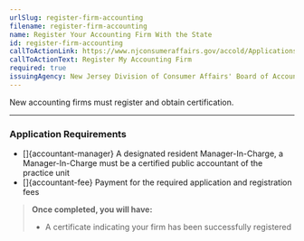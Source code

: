 ```yaml
---
urlSlug: register-firm-accounting
filename: register-firm-accounting
name: Register Your Accounting Firm With the State
id: register-firm-accounting
callToActionLink: https://www.njconsumeraffairs.gov/accold/Applications/Firm-Registration-Application.pdf
callToActionText: Register My Accounting Firm
required: true
issuingAgency: New Jersey Division of Consumer Affairs' Board of Accountancy
---
```

New accounting firms must register and obtain certification.

---
### Application Requirements

- []{accountant-manager} A designated resident Manager-In-Charge, a Manager-In-Charge must be a certified public accountant of the practice unit
- []{accountant-fee} Payment for the required application and registration fees

>**Once completed, you will have:**
>
>* A certificate indicating your firm has been successfully registered